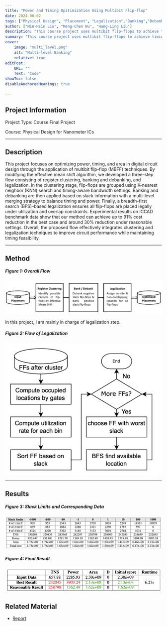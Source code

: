```yaml
---
title: "Power and Timing Opitimization Using Multibit Flip-flop" 
date: 2024-06-02
tags: ["Physical Design", "Placement", "Legalization","Banking","Debanking","Mean Shift"]
author: ["Min-Hsin Liu", "Meng-Chen Wu", "Hung-Ling Liu"]
description: "This course project uses multibit flip-flops to achieve timing, power, and area optimization. The topic is also Problem B of 2024 ICCAD contest."
summary: "This course project uses multibit flip-flops to achieve timing, power, and area optimization."
cover:
    image: "multi_level.png"
    alt: "Multi-level Banking"
    relative: true
editPost:
    URL: ""
    Text: "Code"
showToc: false
disableAnchoredHeadings: true

---
```

## Project Information
Project Type: Course Final Project

Course: Physical Design for Nanometer ICs

---

## Description

This project focuses on optimizing power, timing, and area in digital circuit design through the application of multibit flip-flop (MBFF) techniques. By modifying the effective mean shift algorithm, we developed a three-step flow consisting of register clustering, banking and debanking, and legalization. In the clustering stage, flip-flops are grouped using K-nearest neighbor (KNN) search and timing-aware bandwidth settings. Banking and debanking are then applied based on slack information with a multi-level merging strategy to balance timing and power. Finally, a breadth-first search (BFS)–based legalization ensures all flip-flops are placed legally under utilization and overlap constraints. Experimental results on ICCAD benchmark data show that our method can achieve up to 91% cost reduction in the best case and around 30% reduction under reasonable settings. Overall, the proposed flow effectively integrates clustering and legalization techniques to improve circuit performance while maintaining timing feasibility.


---
## Method


##### Figure 1: Overall Flow

![](overall_flow.jpg)

In this project, I am mainly in charge of legalization step.

##### Figure 2: Flow of Legalization

![](legal_flow.png)

---
## Results

##### Figure 3: Slack Limits and Corresponding Data

![](slack.png)

##### Figure 4: Final Result

![](results.png)


## Related Material

+ [Report](PD_Final_ProblemB.pdf)